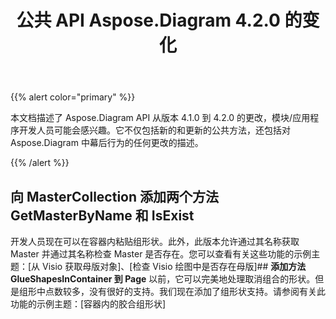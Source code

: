 ﻿---
title: 公共 API Aspose.Diagram 4.2.0 的变化
type: docs
weight: 30
url: /zh/net/public-api-changes-in-aspose-diagram-4-2-0/
---
{{% alert color="primary" %}} 

本文档描述了 Aspose.Diagram API 从版本 4.1.0 到 4.2.0 的更改，模块/应用程序开发人员可能会感兴趣。它不仅包括新的和更新的公共方法，还包括对 Aspose.Diagram 中幕后行为的任何更改的描述。

{{% /alert %}} 
## **向 MasterCollection 添加两个方法 GetMasterByName 和 IsExist**
开发人员现在可以在容器内粘贴组形状。此外，此版本允许通过其名称获取 Master 并通过其名称检查 Master 是否存在。您可以查看有关这些功能的示例主题：[从 Visio 获取母版对象]、[检查 Visio 绘图中是否存在母版]## **添加方法 GlueShapesInContainer 到 Page**
以前，它可以完美地处理取消组合的形状。但是组形中点数较多，没有很好的支持。我们现在添加了组形状支持。请参阅有关此功能的示例主题：[容器内的胶合组形状]
